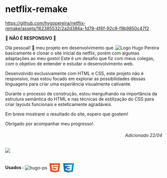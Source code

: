 # netflix-remake


https://github.com/hvgopereira/netflix-remake/assets/162385532/2a2d386a-1d78-4f6f-92c9-f9b9850c47f2

🔴 <strong >NÃO É RESPONSIVO </strong>🔴

<img title="Logo Hugo Pereira" src="https://github.com/hvgopereira/netflix-remake/assets/162385532/1063be5e-a9fa-4aba-a6e5-ff5a99957761" min-width="151px" max-width="150px" width="150px" align="right" alt="Logo Hugo Pereira" > </img>

Olá pessoal! 👋 meu projeto em desenvolvimento que basicamente é clonar o site inicial da netflix, porém com algumas adaptações ao meu gosto! Este é um desafio que fiz com meus colegas, com o objetivo de entender e estudar o desenvolvimento web.

Desenvolvido exclusivamente com HTML e CSS, este projeto não é responsivo, mas estou focado em explorar as possibilidades dessas linguagens para criar uma experiência visualmente cativante.

Durante o processo de construção, estou mergulhando na importância da estrutura semântica do HTML e nas técnicas de estilização do CSS para criar layouts funcionais e esteticamente agradáveis.

Em breve mostrarei o resultado do site, espero que gostem!


<section>
  Obrigado por acompanhar meu progresso!.
  <h6 align="right">Adicionado 22/04</h6>
</section>


<section>
  <img src="https://github.com/hvgopereira/netflix-remake/assets/162385532/d3ab375d-2ea4-434c-81e6-b724ba794f7a"> </img>
</section>

##

<section align="center" style="display: inline-block; ">
  <strong> Usados : </strong>
  <img title="Adobe Photoshop" align="center" alt="hugo-ps" height="30" width="40" src="https://cdn.jsdelivr.net/gh/devicons/devicon@latest/icons/photoshop/photoshop-original.svg" />
  <img title="Html5" align="center" alt="hugo-HTML" height="30" width="40" src="https://raw.githubusercontent.com/devicons/devicon/master/icons/html5/html5-original.svg">
  <img title="CSS3" align="center" alt="hugo-CSS" height="30" width="40" src="https://raw.githubusercontent.com/devicons/devicon/master/icons/css3/css3-original.svg">
</section>
